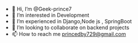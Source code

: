 - 👋 Hi, I’m @Geek-prince7
- 👀 I’m interested in Development
- 🌱 I’m experienced in Django,Node js , SpringBoot
- 💞️ I’m looking to collaborate on backend projects
- 📫 How to reach me princedby729@gmail.com

<!---
Geek-prince7/Geek-prince7 is a ✨ special ✨ repository because its `README.md` (this file) appears on your GitHub profile.
You can click the Preview link to take a look at your changes.
--->
